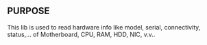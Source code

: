 ## PURPOSE

This lib is used to read hardware info like model, serial, connectivity,
status,... of Motherboard, CPU, RAM, HDD, NIC, v.v..

